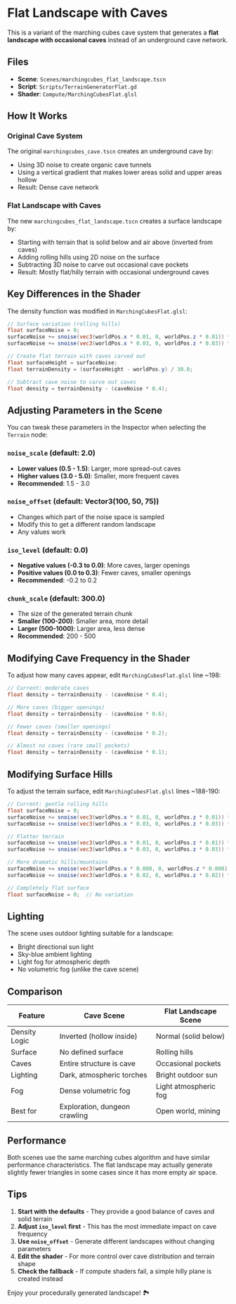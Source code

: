 # Flat Landscape with Caves

This is a variant of the marching cubes cave system that generates a **flat landscape with occasional caves** instead of an underground cave network.

## Files

- **Scene**: `Scenes/marchingcubes_flat_landscape.tscn`
- **Script**: `Scripts/TerrainGeneratorFlat.gd`
- **Shader**: `Compute/MarchingCubesFlat.glsl`

## How It Works

### Original Cave System
The original `marchingcubes_cave.tscn` creates an underground cave by:
- Using 3D noise to create organic cave tunnels
- Using a vertical gradient that makes lower areas solid and upper areas hollow
- Result: Dense cave network

### Flat Landscape with Caves
The new `marchingcubes_flat_landscape.tscn` creates a surface landscape by:
- Starting with terrain that is solid below and air above (inverted from caves)
- Adding rolling hills using 2D noise on the surface
- Subtracting 3D noise to carve out occasional cave pockets
- Result: Mostly flat/hilly terrain with occasional underground caves

## Key Differences in the Shader

The density function was modified in `MarchingCubesFlat.glsl`:

```glsl
// Surface variation (rolling hills)
float surfaceNoise = 0;
surfaceNoise += snoise(vec3(worldPos.x * 0.01, 0, worldPos.z * 0.01)) * 15.0;
surfaceNoise += snoise(vec3(worldPos.x * 0.03, 0, worldPos.z * 0.03)) * 5.0;

// Create flat terrain with caves carved out
float surfaceHeight = surfaceNoise;
float terrainDensity = (surfaceHeight - worldPos.y) / 30.0;

// Subtract cave noise to carve out caves
float density = terrainDensity - (caveNoise * 0.4);
```

## Adjusting Parameters in the Scene

You can tweak these parameters in the Inspector when selecting the `Terrain` node:

### `noise_scale` (default: 2.0)
- **Lower values (0.5 - 1.5)**: Larger, more spread-out caves
- **Higher values (3.0 - 5.0)**: Smaller, more frequent caves
- **Recommended**: 1.5 - 3.0

### `noise_offset` (default: Vector3(100, 50, 75))
- Changes which part of the noise space is sampled
- Modify this to get a different random landscape
- Any values work

### `iso_level` (default: 0.0)
- **Negative values (-0.3 to 0.0)**: More caves, larger openings
- **Positive values (0.0 to 0.3)**: Fewer caves, smaller openings
- **Recommended**: -0.2 to 0.2

### `chunk_scale` (default: 300.0)
- The size of the generated terrain chunk
- **Smaller (100-200)**: Smaller area, more detail
- **Larger (500-1000)**: Larger area, less dense
- **Recommended**: 200 - 500

## Modifying Cave Frequency in the Shader

To adjust how many caves appear, edit `MarchingCubesFlat.glsl` line ~198:

```glsl
// Current: moderate caves
float density = terrainDensity - (caveNoise * 0.4);

// More caves (bigger openings)
float density = terrainDensity - (caveNoise * 0.6);

// Fewer caves (smaller openings)
float density = terrainDensity - (caveNoise * 0.2);

// Almost no caves (rare small pockets)
float density = terrainDensity - (caveNoise * 0.1);
```

## Modifying Surface Hills

To adjust the terrain surface, edit `MarchingCubesFlat.glsl` lines ~188-190:

```glsl
// Current: gentle rolling hills
float surfaceNoise = 0;
surfaceNoise += snoise(vec3(worldPos.x * 0.01, 0, worldPos.z * 0.01)) * 15.0;
surfaceNoise += snoise(vec3(worldPos.x * 0.03, 0, worldPos.z * 0.03)) * 5.0;

// Flatter terrain
surfaceNoise += snoise(vec3(worldPos.x * 0.01, 0, worldPos.z * 0.01)) * 5.0;
surfaceNoise += snoise(vec3(worldPos.x * 0.03, 0, worldPos.z * 0.03)) * 2.0;

// More dramatic hills/mountains
surfaceNoise += snoise(vec3(worldPos.x * 0.008, 0, worldPos.z * 0.008)) * 40.0;
surfaceNoise += snoise(vec3(worldPos.x * 0.02, 0, worldPos.z * 0.02)) * 15.0;

// Completely flat surface
float surfaceNoise = 0;  // No variation
```

## Lighting

The scene uses outdoor lighting suitable for a landscape:
- Bright directional sun light
- Sky-blue ambient lighting
- Light fog for atmospheric depth
- No volumetric fog (unlike the cave scene)

## Comparison

| Feature | Cave Scene | Flat Landscape Scene |
|---------|-----------|---------------------|
| Density Logic | Inverted (hollow inside) | Normal (solid below) |
| Surface | No defined surface | Rolling hills |
| Caves | Entire structure is cave | Occasional pockets |
| Lighting | Dark, atmospheric torches | Bright outdoor sun |
| Fog | Dense volumetric fog | Light atmospheric fog |
| Best for | Exploration, dungeon crawling | Open world, mining |

## Performance

Both scenes use the same marching cubes algorithm and have similar performance characteristics. The flat landscape may actually generate slightly fewer triangles in some cases since it has more empty air space.

## Tips

1. **Start with the defaults** - They provide a good balance of caves and solid terrain
2. **Adjust `iso_level` first** - This has the most immediate impact on cave frequency
3. **Use `noise_offset`** - Generate different landscapes without changing parameters
4. **Edit the shader** - For more control over cave distribution and terrain shape
5. **Check the fallback** - If compute shaders fail, a simple hilly plane is created instead

Enjoy your procedurally generated landscape! 🏞️

